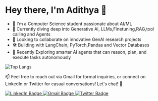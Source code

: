 # Hey there, I'm Adithya 👋

- 🔭 I'm a Computer Science student passionate about AI/ML
- 🌱 Currently diving deep into Generative AI, LLMs,Finetuning,RAG,tool calling and Agents
- 👯 Looking to collaborate on innovative GenAI research projects
- 🛠️ Building with LangChain, PyTorch,Pandas and Vector Databases
- 🧠 Recently Exploring  smarter AI agents that can reason, plan, and execute tasks autonomously

![Top Langs](https://github-readme-stats.vercel.app/api/top-langs/?username=adithya04dev&theme=dracula&size_weight=0.5&count_weight=0.5&layout=donut&hide=Jupyter&exclude_repo=ProcTecht,Artworks_Website,Finhub)

📫 Feel free to reach out via Gmail for formal inquiries, or connect on LinkedIn or Twitter for casual conversations! Let's chat! 🙌
<div id="badges">
  <a href="https://www.linkedin.com/in/adithya-balagoni-78082b168/">
    <img src="https://img.shields.io/badge/LinkedIn-blue?style=for-the-badge&logo=linkedin&logoColor=white" alt="LinkedIn Badge"/>
  </a>
  <a href="mailto:adithyabalagoni11@gmail.com">
    <img src="https://img.shields.io/badge/Gmail-D14836?style=for-the-badge&logo=gmail&logoColor=white" alt="Gmail Badge"/>
  </a>
  <a href="https://x.com/adithya_dev4">
    <img src="https://img.shields.io/twitter/url?url=https%3A%2F%2Fx.com%2Fjena_shreyas_22" alt="Twitter Badge"/>
</div>

